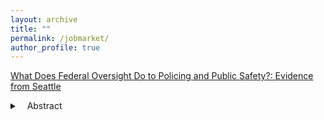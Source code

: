 ```yaml
---
layout: archive
title: ""
permalink: /jobmarket/
author_profile: true
---
```


[What Does Federal Oversight Do to Policing and Public Safety?: Evidence from  Seattle](https://romainecampbell.github.io/files/Campbell_federal_oversight.pdf)
<details>
 <summary>&nbsp;&nbsp;&nbsp;Abstract</summary>
 Will be posted November 2023.
</details>
